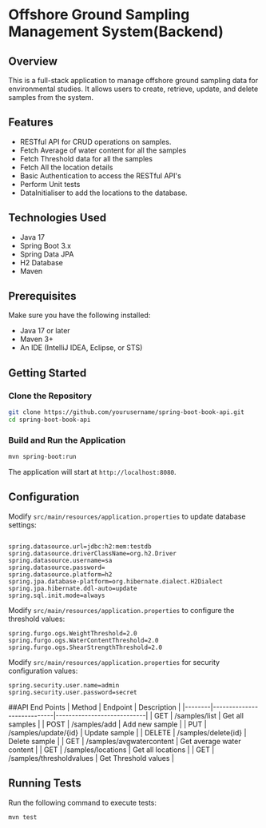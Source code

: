 # Offshore Ground Sampling Management System(Backend)

## Overview
This is a full-stack application to manage offshore ground sampling data for environmental studies. It allows users to create, retrieve, update, and delete samples from the system.

## Features
- RESTful API for CRUD operations on samples.
- Fetch Average of water content for all the samples
- Fetch Threshold data for all the samples
- Fetch All the location details
- Basic Authentication to access the RESTful API's
- Perform Unit tests
- DataInitialiser to add the locations to the database.

## Technologies Used
- Java 17
- Spring Boot 3.x
- Spring Data JPA
- H2 Database
- Maven

## Prerequisites
Make sure you have the following installed:
- Java 17 or later
- Maven 3+
- An IDE (IntelliJ IDEA, Eclipse, or STS)

## Getting Started

### Clone the Repository
```sh
git clone https://github.com/yourusername/spring-boot-book-api.git
cd spring-boot-book-api
```

### Build and Run the Application
```sh
mvn spring-boot:run
```

The application will start at `http://localhost:8080`.

## Configuration
Modify `src/main/resources/application.properties` to update database settings:
```properties

spring.datasource.url=jdbc:h2:mem:testdb
spring.datasource.driverClassName=org.h2.Driver
spring.datasource.username=sa
spring.datasource.password=
spring.datasource.platform=h2
spring.jpa.database-platform=org.hibernate.dialect.H2Dialect
spring.jpa.hibernate.ddl-auto=update
spring.sql.init.mode=always
```
Modify `src/main/resources/application.properties` to configure the threshold values:
```properties
spring.furgo.ogs.WeightThreshold=2.0
spring.furgo.ogs.WaterContentThreshold=2.0
spring.furgo.ogs.ShearStrengthThreshold=2.0
```

Modify `src/main/resources/application.properties` for security configuration values:
```properties
spring.security.user.name=admin
spring.security.user.password=secret
```
##API End Points
| Method | Endpoint                   | Description                |
|--------|----------------------------|----------------------------|
| GET    | /samples/list              | Get all samples            |
| POST   | /samples/add               | Add new sample             |
| PUT    | /samples/update/{id}       | Update sample              |
| DELETE | /samples/delete{id}        | Delete sample              |
| GET    | /samples/avgwatercontent	  | Get average water content  |
| GET    | /samples/locations         | Get all locations          |
| GET	 | /samples/thresholdvalues	  |	Get Threshold values	   |


## Running Tests
Run the following command to execute tests:
```sh
mvn test
```